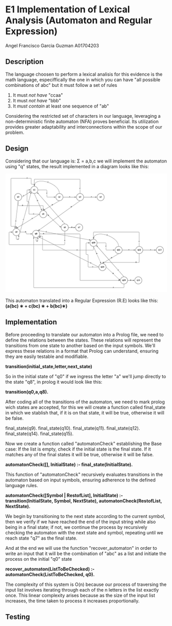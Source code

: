 # E1 Implementation of Lexical Analysis (Automaton and Regular Expression)
Angel Francisco Garcia Guzman A01704203

## Description
The language choosen to perform a lexical analisis for this evidence is the math language, 
especiffically the one in which you can have "all possible combinations of abc" but it
must follow a set of rules

1. It must *not have* "ccaa"
2. It must *not have* "bbb"
3. It *must contain* at least one sequence of "ab"

Considering the restricted set of characters in our language, leveraging a non-deterministic finite automaton (NFA) proves beneficial. 
Its utilization provides greater adaptability and interconnections within the scope of our problem.

## Design

Considering that our language is: 
Σ = a,b,c
we will implement the automaton using "q" states, the result implemented in a diagram looks like this:

![Automaton](https://github.com/AngelFranciscoGarciaGuzman/Automaton/blob/e1af6bc7b0168a4c09087088e8ba6a61c776ae58/Automaton%20.png)

This automaton translated into a Regular Expression (R.E) looks like this:
<strong>(a(bc) ∗ + c(bc) ∗ + b(bc)∗)</strong>

## Implementation
Before proceeding to translate our automaton into a Prolog file, we need to define the relations between the states. 
These relations will represent the transitions from one state to another based on the input symbols. 
We'll express these relations in a format that Prolog can understand, ensuring they are easily testable and modifiable.

<strong>transition(initial_state,letter,next_state)</strong>

So in the initial state of "q0" if we ingress the letter "a" we'll jump directly to the state "q8", in prolog it would look like this:

<strong>transition(q0,a,q8).</strong>

After coding all of the transitions of the automaton, we need to mark prolog wich states are accepted, for this we will create a function called final_state in which we stablish that, if it is on that state, it will be true, otherwise it will be false.

final_state(q9).
final_state(q10).
final_state(q11).
final_state(q12).
final_state(q14).
final_state(q15).

Now we create a function called "automatonCheck" establishing the Base case: If the list is empty, check if the initial state is the final state.
If it matches any of the final states it will be true, otherwise it will be false.

<strong>automatonCheck([], InitialState) :-
    final_state(InitialState).</strong>

This function of "automatonCheck" recursively evaluates transitions in the automaton based on input symbols, ensuring adherence to the defined language rules.

<strong>automatonCheck([Symbol | RestofList], InitialState) :-
    transition(InitialState, Symbol, NextState),
    automatonCheck(RestofList, NextState).</strong>

We begin by transitioning to the next state according to the current symbol, then we verify if we have reached the end of the input string while also being in a final state; 
if not, we continue the process by recursively checking the automaton with the next state and symbol, repeating until we reach state "q7" as the final state.

And at the end we will use the function "recover_automaton" in order to write an input that it will be the combination of "abc" as a list and initiate the process on the initial "q0" state

<strong>recover_automaton(ListToBeChecked) :-
    automatonCheck(ListToBeChecked, q0).</strong>

The complexity of this system is O(n) because our process of traversing the input list involves iterating through each of the n letters in the list exactly once. 
This linear complexity arises because as the size of the input list increases, the time taken to process it increases proportionally. 

## Testing

